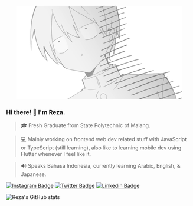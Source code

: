<p align="center"><img width="450" src="shiraishi_junta.png"><p>

### Hi there! 👋 I'm Reza.

> 🎓 Fresh Graduate from State Polytechnic of Malang.

> 💻 Mainly working on frontend web dev related stuff with JavaScript or TypeScript (still learning), also like to learning mobile dev using Flutter whenever I feel like it.

> 🔊 Speaks Bahasa Indonesia, currently learning Arabic, English, & Japanese.

[![Instagram Badge](https://img.shields.io/badge/-Instagram-F50363?logo=Instagram&logoColor=white)](https://www.instagram.com/rez4rinaldi/?hl=ja)
[![Twitter Badge](https://img.shields.io/twitter/follow/rez4rinaldi?label=Twitter&style=social)](https://twitter.com/rez4rinaldi)
[![Linkedin Badge](https://img.shields.io/badge/-LinkedIn-0e76a8?logo=Linkedin&logoColor=white)](https://linkedin.com/in/rez4rinaldi)

![Reza's GitHub stats](https://github-readme-stats.vercel.app/api?username=rezarinaldi&show_icons=true&title_color=fff&icon_color=79ff97&text_color=9f9f9f&bg_color=1D282A)
